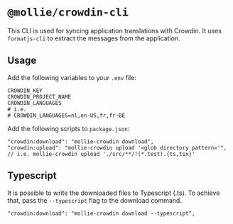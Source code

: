 
# `@mollie/crowdin-cli`

This CLI is used for syncing application translations with Crowdin. It uses `formatjs-cli` to extract the messages from the application.

## Usage
Add the following variables to your `.env` file:
```shell
CROWDIN_KEY
CROWDIN_PROJECT_NAME
CROWDIN_LANGUAGES
# i.e.
# CROWDIN_LANGUAGES=nl,en-US,fr,fr-BE
```

Add the following scripts to `package.json`:
```shell
"crowdin:download": "mollie-crowdin download",
"crowdin:upload": "mollie-crowdin upload '<glob directory pattern>'", // i.e. mollie-crowdin upload './src/**/!(*.test).{ts,tsx}'
```

## Typescript
It is possible to write the downloaded files to Typescript (.ts). To achieve that, pass the `--typescript` flag to the download command.
```shell
"crowdin:download": "mollie-crowdin download --typescript",
```
